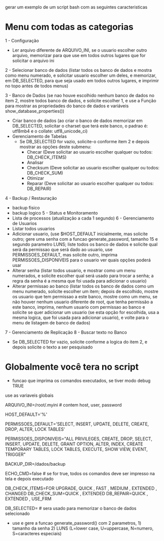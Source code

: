 gerar um exemplo de um script bash com as seguintes caracteristicas

# Menu com todas as categorias

1 - Configuração
  - Ler arquivo diferente de ARQUIVO_INI, se o usuario escolher outro arquivo, memorizar para que use em todos outros lugares que for solicitar o arquivo ini

2 - Selecionar banco de dados (listar todos os banco de dados e mostra como menu numerado, e solicitar usuario escolher um deles, e memorizar, em DB_SELECTED, para que seja usado em todos outros lugares, e imprimir no topo antes de todos menus)

3 - Banco de Dados (se nao houve escolhido nenhum banco de dados no item 2, mostre todos banco de dados, e solicite escolher 1, e use a Função para mostrar as propriedades do banco de dados e variáveis show_database_properties())
- Criar banco de dados (ao criar o banco de dados memorizar em DB_SELECTED, solicitar o charset que terá este banco, o padrao é: utf8mb4 e o collate: utf8_unicode_ci)
- Gerenciamento de Tabelas
  - Se DB_SELECTED for vazio, solicite-o conforme item 2 e depois mostrar as opções deste submenu:
    - Checar (Deve solicitar ao usuario escolher qualquer ou todos: DB_CHECK_ITEMS)
    - Analisar 
    - Checksum (Deve solicitar ao usuario escolher qualquer ou todos: DB_CHECK_SUM)
    - Otimizar 
    - Reparar (Deve solicitar ao usuario escolher qualquer ou todos: DB_REPAIR)

4 - Backup / Restauração
  - backup fisico
  - backup logico
5 - Status e Monitoramento
  - Lista de processos (atualização a cada 1 segundo)
6 - Gerenciamento de Usuarios
  - Listar todos usuarios
  - Adicionar usuario, (use $HOST_DEFAULT inicialmente, mas solicite outro; gere uma senha com a funcao generate_password, tamanho 15 e segundo parametro LUNS; liste todos os banco de dados e solicite qual será da permissao que será dado ao usuario, use PERMISSOES_DEFAULT, mas solicite outro, imprima PERMISSOES_DISPONIVEIS para o usuario ver quais opções poderá usar
  - Alterar senha (listar todos usuario, e mostrar como um menu numerados, e solicite escolher qual será usado para trocar a senha; a regra da senha é a mesma que foi usada para adicionar o usuario)
  - Alterar permissao ao banco (listar todos os banco de dados como um menu numerado, solicite escolher um item; depois de escolhido, mostre os usuario que tem permissao a este banco, mostre como um menu, se não houver nenhum usuario diferente de root, que tenha permissão a este banco, imprima, nenhum usuario com permissao ao banco e solicite se quer adicionar um usuario (se esta opção for escolhida, usa a mesma logica, que foi usada para adicionar usuario), e volte para o menu de listagem de banco de dados)

7 - Gerenciamento de Replicação
8 - Buscar texto no Banco
  - Se DB_SELECTED for vazio, solicite conforme a logica do item 2, e depois solicite o texto a ser pesquisado


# Globalmente você tera no script
- funcao que imprima os comandos executados, se tiver modo debug TRUE

use as variaveis globais

ARQUIVO_INI=/root/.myini # contem host, user, password

HOST_DEFAULT='%'

PERMISSOES_DEFAULT='SELECT, INSERT, UPDATE, DELETE, CREATE, DROP, ALTER, LOCK TABLES'

PERMISSOES_DISPONIVEIS="ALL PRIVILEGES, CREATE, DROP, SELECT, INSERT, UPDATE, DELETE, GRANT OPTION, ALTER, INDEX, CREATE TEMPORARY TABLES, LOCK TABLES, EXECUTE, SHOW VIEW, EVENT, TRIGGER"

BACKUP_DIR=/dados/backup

ECHO_CMD=false # se for true, todos os comandos deve ser impresso na tela e depois executado

DB_CHECK_ITEMS=FOR UPGRADE, QUICK , FAST , MEDIUM , EXTENDED , CHANGED
DB_CHECK_SUM=QUICK , EXTENDED
DB_REPAIR=QUICK , EXTENDED , USE_FRM

DB_SELECTED= # sera usado para memorizar o banco de dados selecionado


- use e gere a funcao generate_password() com 2 parametros, 1) tamanho da senha 2) LUNS (L=lower case, U=uppercase, N=numero, S=caracteres especiais)

